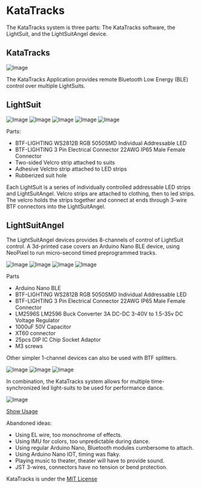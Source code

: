 # KataTracks
The KataTracks system is three parts: The KataTracks software, the LightSuit, and the LightSuitAngel device.

## KataTracks
![Image](https://github.com/katascope/KataTracks/blob/main/Images/KataTracks.png)

The KataTracks Application provides remote Bluetooth Low Energy (BLE) control over multiple LightSuits.

## LightSuit
![Image](https://github.com/katascope/KataTracks/blob/main/Images/Lightsuits1.png)
![Image](https://github.com/katascope/KataTracks/blob/main/Images/PrototypeBelt3.png)
![Image](https://github.com/katascope/KataTracks/blob/main/Images/LightVests1.png)
![Image](https://github.com/katascope/KataTracks/blob/main/Images/LightSuitInternal.png)
![Image](https://github.com/katascope/KataTracks/blob/main/Images/LightsuitCableHole2.png)

Parts:
* BTF-LIGHTING WS2812B RGB 5050SMD Individual Addressable LED
* BTF-LIGHTING 3 Pin Electrical Connector 22AWG IP65 Male Female Connector
* Two-sided Velcro strip attached to suits
* Adhesive Velctro strip attached to LED strips
* Rubberized suit hole

Each LightSuit is a series of individually controlled addressable LED strips and LightSuitAngel. Velcro strips are attached to clothing, then to led strips. The velcro holds the strips together and connect at ends through 3-wire BTF connectors into the LightSuitAngel.

## LightSuitAngel
The LightSuitAngel devices provides 8-channels of control of LightSuit control. A 3d-printed case covers an Arduino Nano BLE device, using NeoPixel to run micro-second timed preprogrammed tracks.

![Image](https://github.com/katascope/KataTracks/blob/main/Images/LightAngel1.png)
![Image](https://github.com/katascope/KataTracks/blob/main/Images/ExplodedLightAngel.png)
![Image](https://github.com/katascope/KataTracks/blob/main/Images/PrototypeSquid.png)
![Image](https://github.com/katascope/KataTracks/blob/main/Images/PrototypeSquid2.png)

Parts
* Arduino Nano BLE
* BTF-LIGHTING WS2812B RGB 5050SMD Individual Addressable LED
* BTF-LIGHTING 3 Pin Electrical Connector 22AWG IP65 Male Female Connector
* LM2596S LM2596 Buck Converter 3A DC-DC 3-40V to 1.5-35v DC Voltage Regulator 
* 1000uF 50V Capacitor
* XT60 connector
* 25pcs DIP IC Chip Socket Adaptor
* M3 screws

Other simpler 1-channel devices can also be used with BTF splitters.

![Image](https://github.com/katascope/KataTracks/blob/main/Images/LightDeviceMarkTwo-1.png)
![Image](https://github.com/katascope/KataTracks/blob/main/Images/ExplodedDevice.png)
![Image](https://github.com/katascope/KataTracks/blob/main/Images/LightDevices2.png)

In combination, the KataTracks system allows for multiple time-synchronized led light-suits to be used for performance dance.

![Image](https://github.com/katascope/KataTracks/blob/main/Images/TronPasoDoble.png)

[Show Usage](https://www.youtube.com/watch?v=vVwiPTvP0F0)

Abandoned ideas:
* Using EL wire, too monochrome of effects.
* Using IMU for colors, too unpredictable during dance.
* Using regular Arduino Nano, Bluetooth modules cumbersome to attach.
* Using Arduino Nano IOT, timing was flaky.
* Playing music to theater, theater will have to provide sound.
* JST 3-wires, connectors have no tension or bend protection.

KataTracks is under the [MIT License](https://opensource.org/licenses/MIT)
